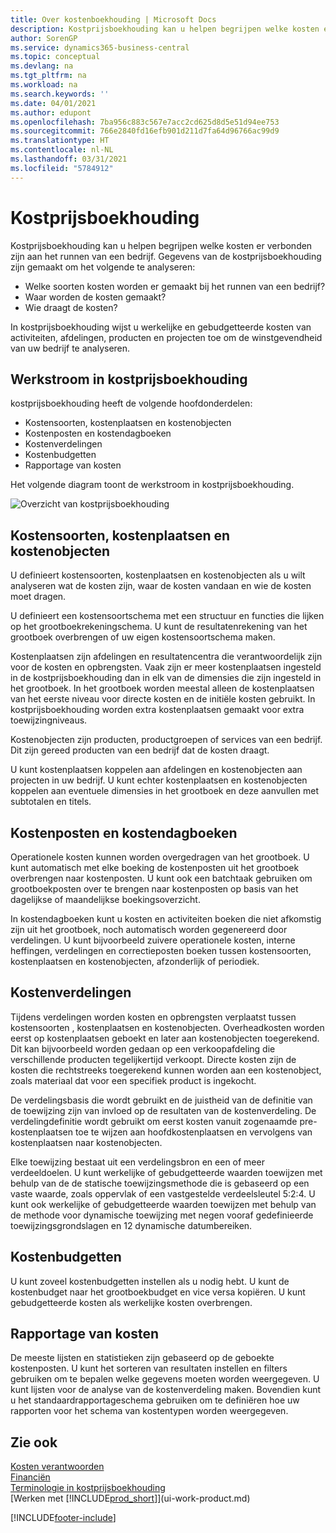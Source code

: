 ```yaml
---
title: Over kostenboekhouding | Microsoft Docs
description: Kostprijsboekhouding kan u helpen begrijpen welke kosten er verbonden zijn aan het runnen van een bedrijf.
author: SorenGP
ms.service: dynamics365-business-central
ms.topic: conceptual
ms.devlang: na
ms.tgt_pltfrm: na
ms.workload: na
ms.search.keywords: ''
ms.date: 04/01/2021
ms.author: edupont
ms.openlocfilehash: 7ba956c883c567e7acc2cd625d8d5e51d94ee753
ms.sourcegitcommit: 766e2840fd16efb901d211d7fa64d96766ac99d9
ms.translationtype: HT
ms.contentlocale: nl-NL
ms.lasthandoff: 03/31/2021
ms.locfileid: "5784912"
---
```

# <a name="about-cost-accounting"></a>Kostprijsboekhouding
Kostprijsboekhouding kan u helpen begrijpen welke kosten er verbonden zijn aan het runnen van een bedrijf. Gegevens van de kostprijsboekhouding zijn gemaakt om het volgende te analyseren:  

-   Welke soorten kosten worden er gemaakt bij het runnen van een bedrijf?  
-   Waar worden de kosten gemaakt?  
-   Wie draagt de kosten?  

In kostprijsboekhouding wijst u werkelijke en gebudgetteerde kosten van activiteiten, afdelingen, producten en projecten toe om de winstgevendheid van uw bedrijf te analyseren.  

## <a name="workflow-in-cost-accounting"></a>Werkstroom in kostprijsboekhouding  
kostprijsboekhouding heeft de volgende hoofdonderdelen:  

-   Kostensoorten, kostenplaatsen en kostenobjecten  
-   Kostenposten en kostendagboeken  
-   Kostenverdelingen  
-   Kostenbudgetten
-   Rapportage van kosten  

Het volgende diagram toont de werkstroom in kostprijsboekhouding.  

![Overzicht van kostprijsboekhouding](media/costaccountingoverview.png "CostAccountingOverview")  

## <a name="cost-types-cost-centers-and-cost-objects"></a>Kostensoorten, kostenplaatsen en kostenobjecten  
U definieert kostensoorten, kostenplaatsen en kostenobjecten als u wilt analyseren wat de kosten zijn, waar de kosten vandaan en wie de kosten moet dragen.  

U definieert een kostensoortschema met een structuur en functies die lijken op het grootboekrekeningschema. U kunt de resultatenrekening van het grootboek overbrengen of uw eigen kostensoortschema maken.  

Kostenplaatsen zijn afdelingen en resultatencentra die verantwoordelijk zijn voor de kosten en opbrengsten. Vaak zijn er meer kostenplaatsen ingesteld in de kostprijsboekhouding dan in elk van de dimensies die zijn ingesteld in het grootboek. In het grootboek worden meestal alleen de kostenplaatsen van het eerste niveau voor directe kosten en de initiële kosten gebruikt. In kostprijsboekhouding worden extra kostenplaatsen gemaakt voor extra toewijzingniveaus.  

Kostenobjecten zijn producten, productgroepen of services van een bedrijf. Dit zijn gereed producten van een bedrijf dat de kosten draagt.  

U kunt kostenplaatsen koppelen aan afdelingen en kostenobjecten aan projecten in uw bedrijf. U kunt echter kostenplaatsen en kostenobjecten koppelen aan eventuele dimensies in het grootboek en deze aanvullen met subtotalen en titels.  

## <a name="cost-entries-and-cost-journals"></a>Kostenposten en kostendagboeken  
Operationele kosten kunnen worden overgedragen van het grootboek. U kunt automatisch met elke boeking de kostenposten uit het grootboek overbrengen naar kostenposten. U kunt ook een batchtaak gebruiken om grootboekposten over te brengen naar kostenposten op basis van het dagelijkse of maandelijkse boekingsoverzicht.  

In kostendagboeken kunt u kosten en activiteiten boeken die niet afkomstig zijn uit het grootboek, noch automatisch worden gegenereerd door verdelingen. U kunt bijvoorbeeld zuivere operationele kosten, interne heffingen, verdelingen en correctieposten boeken tussen kostensoorten, kostenplaatsen en kostenobjecten, afzonderlijk of periodiek.  

## <a name="cost-allocations"></a>Kostenverdelingen  
Tijdens verdelingen worden kosten en opbrengsten verplaatst tussen kostensoorten , kostenplaatsen en kostenobjecten. Overheadkosten worden eerst op kostenplaatsen geboekt en later aan kostenobjecten toegerekend. Dit kan bijvoorbeeld worden gedaan op een verkoopafdeling die verschillende producten tegelijkertijd verkoopt. Directe kosten zijn de kosten die rechtstreeks toegerekend kunnen worden aan een kostenobject, zoals materiaal dat voor een specifiek product is ingekocht.  

De verdelingsbasis die wordt gebruikt en de juistheid van de definitie van de toewijzing zijn van invloed op de resultaten van de kostenverdeling. De verdelingdefinitie wordt gebruikt om eerst kosten vanuit zogenaamde pre-kostenplaatsen toe te wijzen aan hoofdkostenplaatsen en vervolgens van kostenplaatsen naar kostenobjecten.  

Elke toewijzing bestaat uit een verdelingsbron en een of meer verdeeldoelen. U kunt werkelijke of gebudgetteerde waarden toewijzen met behulp van de de statische toewijzingsmethode die is gebaseerd op een vaste waarde, zoals oppervlak of een vastgestelde verdeelsleutel 5:2:4. U kunt ook werkelijke of gebudgetteerde waarden toewijzen met behulp van de methode voor dynamische toewijzing met negen vooraf gedefinieerde toewijzingsgrondslagen en 12 dynamische datumbereiken.  

## <a name="cost-budgets"></a>Kostenbudgetten  
U kunt zoveel kostenbudgetten instellen als u nodig hebt. U kunt de kostenbudget naar het grootboekbudget en vice versa kopiëren. U kunt gebudgetteerde kosten als werkelijke kosten overbrengen.  

## <a name="cost-reporting"></a>Rapportage van kosten  
De meeste lijsten en statistieken zijn gebaseerd op de geboekte kostenposten. U kunt het sorteren van resultaten instellen en filters gebruiken om te bepalen welke gegevens moeten worden weergegeven. U kunt lijsten voor de analyse van de kostenverdeling maken. Bovendien kunt u het standaardrapportageschema gebruiken om te definiëren hoe uw rapporten voor het schema van kostentypen worden weergegeven.  

## <a name="see-also"></a>Zie ook  
 [Kosten verantwoorden](finance-manage-cost-accounting.md)  
 [Financiën](finance.md)   
 [Terminologie in kostprijsboekhouding](finance-terminology-in-cost-accounting.md)  
 [Werken met [!INCLUDE[prod_short](includes/prod_short.md)]](ui-work-product.md)


[!INCLUDE[footer-include](includes/footer-banner.md)]